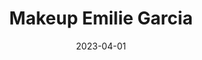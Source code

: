---
date: 2023-04-01
featured_image: emilie.webp
title: Makeup Emilie Garcia
description: With over 8 years of experience as a makeup artist , I've learned all types of makeup including special effects, theatrical and beauty but my heart went to weddings. I love the environment of when brides are about to step in one of the biggest journeys of their life and I get to be a part of that. I have been married for 8 years to an amazing man and my biggest accomplishment is our 6 year old daughter whom my world revolves around. I received my makeup artist certification from  the Makeup School  of Candice Mack in Strasbourg, France in 2015 . I furthered my education by becoming a licensed Esthetician in 2022. I am also a certified lash and nail technician. Over the past few years, the natural makeup look has been my signature style that brides request but I can certainly do it all and enjoy a full glam! Whatever you have in mind we will work together to achieve it. I want you to feel yourself, feel comfortable andconfident! Go to Website for [more](www.lafrenchtouchbyemilie.com)
#type: gallery
---